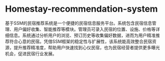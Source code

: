 # Homestay-recommendation-system
基于SSM的民宿推荐系统是一个便捷的民宿信息服务平台。系统包含民宿信息管理、用户偏好收集、智能推荐等模块。管理员可录入民宿的位置、设施、价格等详细信息。系统通过分析用户的浏览、预订历史等收集偏好数据，进而为用户精准推荐符合心意的民宿。凭借SSM框架的稳定性与扩展性，该系统能高效整合民宿资源，提升推荐精准度，帮助用户快速找到心仪民宿，也为民宿经营者提供更多曝光机会，促进民宿行业发展。
